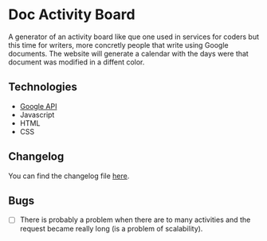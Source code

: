 # Doc Activity Board

A generator of an activity board like que one used in services for coders but this time for writers, more concretly people that write using Google documents.
The website will generate a calendar with the days were that document was modified in a diffent color.

## Technologies

 - [Google API](https://developers.google.com/drive/activity/v2/reference/rest/v2/activity/query)
 - Javascript
 - HTML
 - CSS
  
## Changelog

You can find the changelog file [here](changelog.md).


## Bugs

 - [ ] There is probably a problem when there are to many activities and the request became really long (is a problem of scalability).
